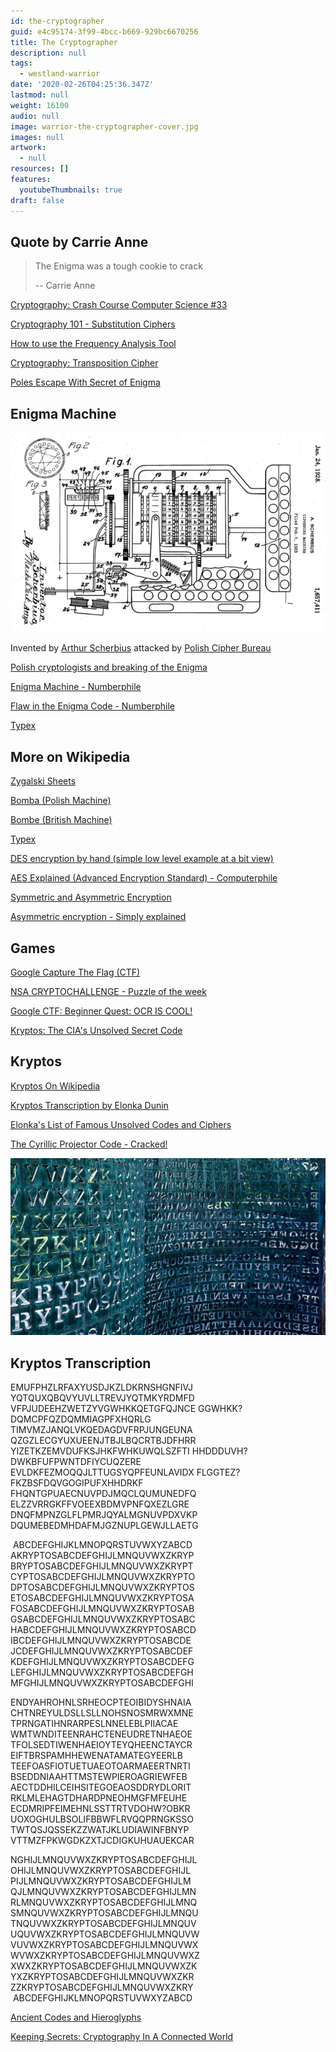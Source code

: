 ```yaml
---
id: the-cryptographer
guid: e4c95174-3f99-4bcc-b669-929bc6670256
title: The Cryptographer
description: null
tags:
  - westland-warrior
date: '2020-02-26T04:25:36.347Z'
lastmod: null
weight: 16100
audio: null
image: warrior-the-cryptographer-cover.jpg
images: null
artwork:
  - null
resources: []
features:
  youtubeThumbnails: true
draft: false
---
```


## Quote by Carrie Anne

> The Enigma was a tough cookie to crack
>
> \-- Carrie Anne

[Cryptography: Crash Course Computer Science #33](https://www.youtube.com/watch?v=jhXCTbFnK8o "Play Video")

[Cryptography 101 - Substitution Ciphers](https://www.youtube.com/watch?v=1P8Xpxm76e8 "Play Video")

[How to use the Frequency Analysis Tool](https://www.youtube.com/watch?v=mUoQhXWTKE0 "Play Video")

[Cryptography: Transposition Cipher](https://www.youtube.com/watch?v=sHsnH1u03e4 "Play Video")

[Poles Escape With Secret of Enigma](https://www.youtube.com/watch?v=mO0oET8TT5E "Play Video")

## Enigma Machine

![Enigma Machine](files/enigma-patent.png)

Invented by [Arthur Scherbius](https://en.wikipedia.org/wiki/Arthur_Scherbius) attacked by [Polish Cipher Bureau](https://en.wikipedia.org/wiki/Biuro_Szyfr%C3%B3w)

[Polish cryptologists and breaking of the Enigma](https://www.youtube.com/watch?v=cpRhZaQxnhw "Play Video")

[Enigma Machine - Numberphile](https://www.youtube.com/watch?v=G2_Q9FoD-oQ "Play Video")

[Flaw in the Enigma Code - Numberphile](https://www.youtube.com/watch?v=V4V2bpZlqx8 "Play Video")

[Typex](https://www.youtube.com/watch?v=dG09jv3c1sE "Play Video")

## More on Wikipedia

[Zygalski Sheets](https://en.wikipedia.org/wiki/Zygalski_sheets)

[Bomba (Polish Machine)](https://en.wikipedia.org/wiki/Bomba_\(cryptography\))

[Bombe (British Machine)](https://en.wikipedia.org/wiki/Bombe)

[Typex](https://en.wikipedia.org/wiki/Typex)

[DES encryption by hand (simple low level example at a bit view)](https://www.youtube.com/watch?v=Sy0sXa73PZA "Play Video")

[AES Explained (Advanced Encryption Standard) - Computerphile](https://www.youtube.com/watch?v=O4xNJsjtN6E "Play Video")

[Symmetric and Asymmetric Encryption](https://www.youtube.com/watch?v=pArLLJmgX10 "Play Video")

[Asymmetric encryption - Simply explained](https://www.youtube.com/watch?v=AQDCe585Lnc "Play Video")

## Games

[Google Capture The Flag (CTF)](https://capturetheflag.withgoogle.com/#beginners/)

[NSA CRYPTOCHALLENGE - Puzzle of the week](https://cryptochallenge.io/)

[Google CTF: Beginner Quest: OCR IS COOL!](https://www.youtube.com/watch?v=j9xht4K-MBk "Play Video")

[Kryptos: The CIA's Unsolved Secret Code](https://www.youtube.com/watch?v=fPJoNYgXHnI "Play Video")

## Kryptos

[Kryptos On Wikipedia](https://en.wikipedia.org/wiki/Kryptos)

[Kryptos Transcription by Elonka Dunin](https://www.elonka.com/)

[Elonka's List of Famous Unsolved Codes and Ciphers](https://www.elonka.com/UnsolvedCodes.html)

[The Cyrillic Projector Code - Cracked!](https://www.elonka.com/kryptos/CyrillicProjectorAnnouncement.html)

![](files/kryptos.jpg)

## Kryptos Transcription

EMUFPHZLRFAXYUSDJKZLDKRNSHGNFIVJ YQTQUXQBQVYUVLLTREVJYQTMKYRDMFD\
VFPJUDEEHZWETZYVGWHKKQETGFQJNCE GGWHKK?DQMCPFQZDQMMIAGPFXHQRLG\
TIMVMZJANQLVKQEDAGDVFRPJUNGEUNA QZGZLECGYUXUEENJTBJLBQCRTBJDFHRR\
YIZETKZEMVDUFKSJHKFWHKUWQLSZFTI HHDDDUVH?DWKBFUFPWNTDFIYCUQZERE\
EVLDKFEZMOQQJLTTUGSYQPFEUNLAVIDX FLGGTEZ?FKZBSFDQVGOGIPUFXHHDRKF\
FHQNTGPUAECNUVPDJMQCLQUMUNEDFQ ELZZVRRGKFFVOEEXBDMVPNFQXEZLGRE\
DNQFMPNZGLFLPMRJQYALMGNUVPDXVKP DQUMEBEDMHDAFMJGZNUPLGEWJLLAETG

 ABCDEFGHIJKLMNOPQRSTUVWXYZABCD AKRYPTOSABCDEFGHIJLMNQUVWXZKRYP\
BRYPTOSABCDEFGHIJLMNQUVWXZKRYPT CYPTOSABCDEFGHIJLMNQUVWXZKRYPTO\
DPTOSABCDEFGHIJLMNQUVWXZKRYPTOS ETOSABCDEFGHIJLMNQUVWXZKRYPTOSA\
FOSABCDEFGHIJLMNQUVWXZKRYPTOSAB GSABCDEFGHIJLMNQUVWXZKRYPTOSABC\
HABCDEFGHIJLMNQUVWXZKRYPTOSABCD IBCDEFGHIJLMNQUVWXZKRYPTOSABCDE\
JCDEFGHIJLMNQUVWXZKRYPTOSABCDEF KDEFGHIJLMNQUVWXZKRYPTOSABCDEFG\
LEFGHIJLMNQUVWXZKRYPTOSABCDEFGH MFGHIJLMNQUVWXZKRYPTOSABCDEFGHI

ENDYAHROHNLSRHEOCPTEOIBIDYSHNAIA CHTNREYULDSLLSLLNOHSNOSMRWXMNE\
TPRNGATIHNRARPESLNNELEBLPIIACAE WMTWNDITEENRAHCTENEUDRETNHAEOE\
TFOLSEDTIWENHAEIOYTEYQHEENCTAYCR EIFTBRSPAMHHEWENATAMATEGYEERLB\
TEEFOASFIOTUETUAEOTOARMAEERTNRTI BSEDDNIAAHTTMSTEWPIEROAGRIEWFEB\
AECTDDHILCEIHSITEGOEAOSDDRYDLORIT RKLMLEHAGTDHARDPNEOHMGFMFEUHE\
ECDMRIPFEIMEHNLSSTTRTVDOHW?OBKR UOXOGHULBSOLIFBBWFLRVQQPRNGKSSO\
TWTQSJQSSEKZZWATJKLUDIAWINFBNYP VTTMZFPKWGDKZXTJCDIGKUHUAUEKCAR

NGHIJLMNQUVWXZKRYPTOSABCDEFGHIJL OHIJLMNQUVWXZKRYPTOSABCDEFGHIJL\
PIJLMNQUVWXZKRYPTOSABCDEFGHIJLM QJLMNQUVWXZKRYPTOSABCDEFGHIJLMN\
RLMNQUVWXZKRYPTOSABCDEFGHIJLMNQ SMNQUVWXZKRYPTOSABCDEFGHIJLMNQU\
TNQUVWXZKRYPTOSABCDEFGHIJLMNQUV UQUVWXZKRYPTOSABCDEFGHIJLMNQUVW\
VUVWXZKRYPTOSABCDEFGHIJLMNQUVWX WVWXZKRYPTOSABCDEFGHIJLMNQUVWXZ\
XWXZKRYPTOSABCDEFGHIJLMNQUVWXZK YXZKRYPTOSABCDEFGHIJLMNQUVWXZKR\
ZZKRYPTOSABCDEFGHIJLMNQUVWXZKRY  ABCDEFGHIJKLMNOPQRSTUVWXYZABCD

[Ancient Codes and Hieroglyphs](https://www.youtube.com/watch?v=r-76Smf2oMk "Play Video")

[Keeping Secrets: Cryptography In A Connected World](https://www.youtube.com/watch?v=nVVF8dgKC38 "Play Video")

